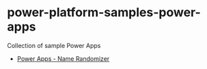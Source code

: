 # power-platform-samples-power-apps
Collection of sample Power Apps

- [Power Apps - Name Randomizer](http://charleslakes.com/2021/12/25/power-apps-name-randomizer/)
